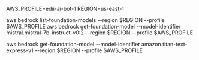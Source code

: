 AWS_PROFILE=edii-ai-bot-1
REGION=us-east-1

aws bedrock list-foundation-models --region $REGION --profile $AWS_PROFILE
aws bedrock get-foundation-model --model-identifier mistral.mistral-7b-instruct-v0:2 --region $REGION --profile $AWS_PROFILE

aws bedrock get-foundation-model --model-identifier amazon.titan-text-express-v1 --region $REGION --profile $AWS_PROFILE

